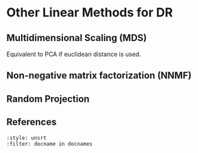 # Other Linear Methods for DR

## Multidimensional Scaling (MDS)

Equivalent to PCA if euclidean distance is used.

## Non-negative matrix factorization (NNMF)

## Random Projection

## References

```{bibliography}
:style: unsrt
:filter: docname in docnames
```
